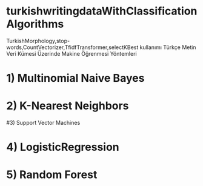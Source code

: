 # turkishwritingdataWithClassificationAlgorithms
TurkishMorphology,stop-words,CountVectorizer,TfidfTransformer,selectKBest kullanımı
Türkçe Metin Veri Kümesi Üzerinde Makine Öğrenmesi Yöntemleri
# 1) Multinomial Naive Bayes
# 2) K-Nearest Neighbors
#3) Support Vector Machines
# 4) LogisticRegression
# 5) Random Forest
